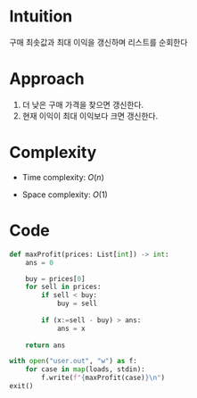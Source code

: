 # Intuition
구매 최솟값과 최대 이익을 갱신하며 리스트를 순회한다

# Approach

1. 더 낮은 구매 가격을 찾으면 갱신한다.
2. 현재 이익이 최대 이익보다 크면 갱신한다.

# Complexity
- Time complexity: $O(n)$
<!-- Add your time complexity here, e.g. $$O(n)$$ -->

- Space complexity: $O(1)$
<!-- Add your space complexity here, e.g. $$O(n)$$ -->

# Code
```python
def maxProfit(prices: List[int]) -> int:
    ans = 0

    buy = prices[0]
    for sell in prices:
        if sell < buy:
            buy = sell
        
        if (x:=sell - buy) > ans:
            ans = x
    
    return ans

with open("user.out", "w") as f:
    for case in map(loads, stdin):
        f.write(f"{maxProfit(case)}\n")
exit()
```